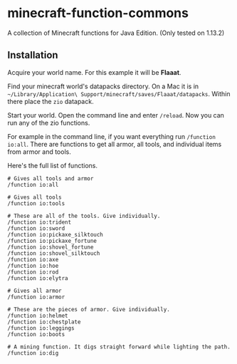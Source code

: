 # minecraft-function-commons

A collection of Minecraft functions for Java Edition. (Only tested on 1.13.2)

## Installation

Acquire your world name. For this example it will be **Flaaat**.

Find your minecraft world's datapacks directory. On a Mac it is in `~/Library/Application\ Support/minecraft/saves/Flaaat/datapacks`. Within there place the `zio` datapack.

Start your world. Open the command line and enter `/reload`. Now you can run any of the zio functions.

For example in the command line, if you want everything run `/function io:all`. There are functions to get all armor, all tools, and individual items from armor and tools.

Here's the full list of functions.

```
# Gives all tools and armor
/function io:all

# Gives all tools
/function io:tools

# These are all of the tools. Give individually.
/function io:trident
/function io:sword
/function io:pickaxe_silktouch
/function io:pickaxe_fortune
/function io:shovel_fortune
/function io:shovel_silktouch
/function io:axe
/function io:hoe
/function io:rod
/function io:elytra

# Gives all armor
/function io:armor

# These are the pieces of armor. Give individually.
/function io:helmet
/function io:chestplate
/function io:leggings
/function io:boots

# A mining function. It digs straight forward while lighting the path.
/function io:dig
```
